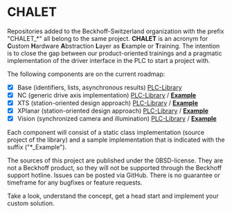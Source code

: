 # CHALET

Repositories added to the Beckhoff-Switzerland organization with the prefix "CHALET_*" all belong to the same project. **CHALET** is an acronym for **C**ustom **H**ardware **A**bstraction **L**ayer as **E**xample or **T**raining. The intention is to close the gap between our product-oriented trainings and a pragmatic implementation of the driver interface in the PLC to start a project with.

The following components are on the current roadmap:

* [X] Base (identifiers, lists, asynchronous results) [PLC-Library](https://github.com/Beckhoff-Switzerland/CHALET_Base)
* [X] NC (generic drive axis implementation) [PLC-Library](https://github.com/Beckhoff-Switzerland/CHALET_NC) / **[Example](https://github.com/Beckhoff-Switzerland/CHALET_NC_Example)**
* [X] XTS (station-oriented design approach) [PLC-Library](https://github.com/Beckhoff-Switzerland/CHALET_XTS) / **[Example](https://github.com/Beckhoff-Switzerland/CHALET_XTS_Example)**
* [X] XPlanar (station-oriented design approach) [PLC-Library](https://github.com/Beckhoff-Switzerland/CHALET_XPlanar) / **[Example](https://github.com/Beckhoff-Switzerland/CHALET_XPlanar_Example)**
* [X] Vision (synchronized camera and illumination) [PLC-Library](https://github.com/Beckhoff-Switzerland/CHALET_Vision) / **[Example](https://github.com/Beckhoff-Switzerland/CHALET_Vision_Example)**

Each component will consist of a static class implementation (source project of the library) and a sample implementation that is indicated with the suffix ("*_Example").

The sources of this project are published under the 0BSD-license. They are not a Beckhoff product, so they will not be supported through the Beckhoff support hotline. Issues can be posted via GitHub. There is no guarantee or timeframe for any bugfixes or feature requests.

Take a look, understand the concept, get a head start and implement your custom solution.
